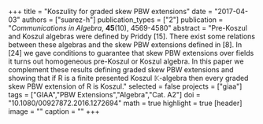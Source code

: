 +++
title = "Koszulity for graded skew PBW extensions"
date = "2017-04-03"
authors = ["suarez-h"]
publication_types = ["2"]
publication = "*Communications in Algebra*, **45**(10), 4569-4580"
abstract = "Pre-Koszul and Koszul algebras were defined by Priddy [15]. There exist some relations between these algebras and the skew PBW extensions defined in [8]. In [24] we gave conditions to guarantee that skew PBW extensions over fields it turns out homogeneous pre-Koszul or Koszul algebra. In this paper we complement these results defining graded skew PBW extensions and showing that if R is a finite presented Koszul 𝕂-algebra then every graded skew PBW extension of R is Koszul."
selected = false
projects = ["giaa"]
tags = ["GIAA","PBW Extensions","Algebra","Cat. A2"]
doi = "10.1080/00927872.2016.1272694"
math = true
highlight = true
[header]
image = ""
caption = ""
+++
